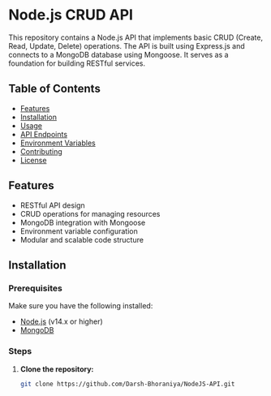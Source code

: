 # Node.js CRUD API

This repository contains a Node.js API that implements basic CRUD (Create, Read, Update, Delete) operations. The API is built using Express.js and connects to a MongoDB database using Mongoose. It serves as a foundation for building RESTful services.

## Table of Contents

- [Features](#features)
- [Installation](#installation)
- [Usage](#usage)
- [API Endpoints](#api-endpoints)
- [Environment Variables](#environment-variables)
- [Contributing](#contributing)
- [License](#license)

## Features

- RESTful API design
- CRUD operations for managing resources
- MongoDB integration with Mongoose
- Environment variable configuration
- Modular and scalable code structure

## Installation

### Prerequisites

Make sure you have the following installed:

- [Node.js](https://nodejs.org/) (v14.x or higher)
- [MongoDB](https://www.mongodb.com/)

### Steps

1. **Clone the repository:**

   ```bash
   git clone https://github.com/Darsh-Bhoraniya/NodeJS-API.git
